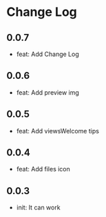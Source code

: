 # Change Log

## 0.0.7 
- feat: Add Change Log

## 0.0.6
- feat: Add preview img
  
## 0.0.5
- feat: Add viewsWelcome tips
  
## 0.0.4
- feat: Add files icon
  
## 0.0.3
- init: It can work
